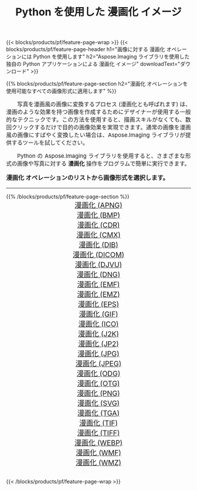 ﻿---
title: Python を使用した 漫画化 イメージ 
weight: 3920
url: /ja/python-net/cartoonify/ 
lang: ja
langdirlevel: 2
locales: zh-hans,ja,it,ru,de,es,fr,nl,id,lt,pl,pt,vi,tr,ko,zh-hant,ar,hi,th,sv,cs,uk,he
description: 独自の Python アプリケーションとサーバー API を使用して、Aspose.Imaging ライブラリを 漫画化 の画像と写真に適用します。
---

{{< blocks/products/pf/feature-page-wrap >}}
{{< blocks/products/pf/feature-page-header h1="画像に対する 漫画化 オペレーションには Python を使用します" h2="Aspose.Imaging ライブラリを使用した独自の Python アプリケーションによる 漫画化 イメージ" downloadText="ダウンロード" >}}


{{% blocks/products/pf/feature-page-section  h2="漫画化 オペレーションを使用可能なすべての画像形式に適用します" %}}
<p align="justify" style="text-indent:2em;font-size:15px;">
写真を漫画風の画像に変換するプロセス (漫画化とも呼ばれます) は、漫画のような効果を持つ画像を作成するためにデザイナーが使用する一般的なテクニックです。この方法を使用すると、描画スキルがなくても、数回クリックするだけで目的の画像効果を実現できます。通常の画像を漫画風の画像にすばやく変換したい場合は、Aspose.Imaging ライブラリが提供するツールを試してください。
</p>
<p align="justify" style="text-indent:2em;font-size:15px;">
Python の Aspose.Imaging ライブラリを使用すると、さまざまな形式の画像や写真に対する <b>漫画化</b> 操作をプログラムで簡単に実行できます。
</p>
<h3 style="margin-top:16px;">
漫画化 オペレーションのリストから画像形式を選択します。
</h3>
<hr/>
{{% /blocks/products/pf/feature-page-section %}}
<div class="container-fluid productfamilypage bg-gray">
    <div class="convertypes bg-gray agp-content section">
        <div class="container">
		<div class="row other-converters" style="gap: 10px;font-size: 19px;text-align:center;">
		    <div class='col-md-3 other-converter remove-lp remove-rp'><a href="/imaging/ja/python-net/cartoonify/apng/" style="padding:15px;">漫画化 (APNG)</a></div><div class='col-md-3 other-converter remove-lp remove-rp'><a href="/imaging/ja/python-net/cartoonify/bmp/" style="padding:15px;">漫画化 (BMP)</a></div><div class='col-md-3 other-converter remove-lp remove-rp'><a href="/imaging/ja/python-net/cartoonify/cdr/" style="padding:15px;">漫画化 (CDR)</a></div><div class='col-md-3 other-converter remove-lp remove-rp'><a href="/imaging/ja/python-net/cartoonify/cmx/" style="padding:15px;">漫画化 (CMX)</a></div><div class='col-md-3 other-converter remove-lp remove-rp'><a href="/imaging/ja/python-net/cartoonify/dib/" style="padding:15px;">漫画化 (DIB)</a></div><div class='col-md-3 other-converter remove-lp remove-rp'><a href="/imaging/ja/python-net/cartoonify/dicom/" style="padding:15px;">漫画化 (DICOM)</a></div><div class='col-md-3 other-converter remove-lp remove-rp'><a href="/imaging/ja/python-net/cartoonify/djvu/" style="padding:15px;">漫画化 (DJVU)</a></div><div class='col-md-3 other-converter remove-lp remove-rp'><a href="/imaging/ja/python-net/cartoonify/dng/" style="padding:15px;">漫画化 (DNG)</a></div><div class='col-md-3 other-converter remove-lp remove-rp'><a href="/imaging/ja/python-net/cartoonify/emf/" style="padding:15px;">漫画化 (EMF)</a></div><div class='col-md-3 other-converter remove-lp remove-rp'><a href="/imaging/ja/python-net/cartoonify/emz/" style="padding:15px;">漫画化 (EMZ)</a></div><div class='col-md-3 other-converter remove-lp remove-rp'><a href="/imaging/ja/python-net/cartoonify/eps/" style="padding:15px;">漫画化 (EPS)</a></div><div class='col-md-3 other-converter remove-lp remove-rp'><a href="/imaging/ja/python-net/cartoonify/gif/" style="padding:15px;">漫画化 (GIF)</a></div><div class='col-md-3 other-converter remove-lp remove-rp'><a href="/imaging/ja/python-net/cartoonify/ico/" style="padding:15px;">漫画化 (ICO)</a></div><div class='col-md-3 other-converter remove-lp remove-rp'><a href="/imaging/ja/python-net/cartoonify/j2k/" style="padding:15px;">漫画化 (J2K)</a></div><div class='col-md-3 other-converter remove-lp remove-rp'><a href="/imaging/ja/python-net/cartoonify/jp2/" style="padding:15px;">漫画化 (JP2)</a></div><div class='col-md-3 other-converter remove-lp remove-rp'><a href="/imaging/ja/python-net/cartoonify/jpg/" style="padding:15px;">漫画化 (JPG)</a></div><div class='col-md-3 other-converter remove-lp remove-rp'><a href="/imaging/ja/python-net/cartoonify/jpeg/" style="padding:15px;">漫画化 (JPEG)</a></div><div class='col-md-3 other-converter remove-lp remove-rp'><a href="/imaging/ja/python-net/cartoonify/odg/" style="padding:15px;">漫画化 (ODG)</a></div><div class='col-md-3 other-converter remove-lp remove-rp'><a href="/imaging/ja/python-net/cartoonify/otg/" style="padding:15px;">漫画化 (OTG)</a></div><div class='col-md-3 other-converter remove-lp remove-rp'><a href="/imaging/ja/python-net/cartoonify/png/" style="padding:15px;">漫画化 (PNG)</a></div><div class='col-md-3 other-converter remove-lp remove-rp'><a href="/imaging/ja/python-net/cartoonify/svg/" style="padding:15px;">漫画化 (SVG)</a></div><div class='col-md-3 other-converter remove-lp remove-rp'><a href="/imaging/ja/python-net/cartoonify/tga/" style="padding:15px;">漫画化 (TGA)</a></div><div class='col-md-3 other-converter remove-lp remove-rp'><a href="/imaging/ja/python-net/cartoonify/tif/" style="padding:15px;">漫画化 (TIF)</a></div><div class='col-md-3 other-converter remove-lp remove-rp'><a href="/imaging/ja/python-net/cartoonify/tiff/" style="padding:15px;">漫画化 (TIFF)</a></div><div class='col-md-3 other-converter remove-lp remove-rp'><a href="/imaging/ja/python-net/cartoonify/webp/" style="padding:15px;">漫画化 (WEBP)</a></div><div class='col-md-3 other-converter remove-lp remove-rp'><a href="/imaging/ja/python-net/cartoonify/wmf/" style="padding:15px;">漫画化 (WMF)</a></div><div class='col-md-3 other-converter remove-lp remove-rp'><a href="/imaging/ja/python-net/cartoonify/wmz/" style="padding:15px;">漫画化 (WMZ)</a></div>
                </div>
        </div>
    </div>
</div>
<br/>

{{< /blocks/products/pf/feature-page-wrap >}}
